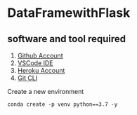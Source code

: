 # DataFramewithFlask


## software and tool required
1. [Github Account](https://github.com)
2. [VSCode IDE](https://code.visualstudio.com/)
3. [Heroku Account](https://heroku.com)
4. [Git CLI](https://git-scm.com/book/en/v2/Getting-Started-The-Command-Line)


Create a new environment
```
conda create -p venv python==3.7 -y
```